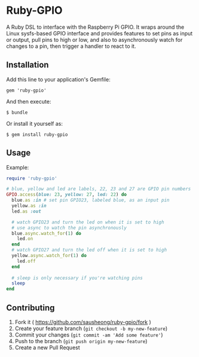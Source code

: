 # Ruby-GPIO

A Ruby DSL to interface with the Raspberry Pi GPIO. It wraps around the Linux sysfs-based GPIO interface and provides features to set pins as input or output, pull pins to high or low, and also to asynchronously watch for changes to a pin, then trigger a handler to react to it.

## Installation

Add this line to your application's Gemfile:

    gem 'ruby-gpio'

And then execute:

    $ bundle

Or install it yourself as:

    $ gem install ruby-gpio

## Usage

Example:

```ruby
require 'ruby-gpio'

# blue, yellow and led are labels, 22, 23 and 27 are GPIO pin numbers
GPIO.access(blue: 23, yellow: 27, led: 22) do
  blue.as :in # set pin GPIO23, labeled blue, as an input pin
  yellow.as :in
  led.as :out

  # watch GPIO23 and turn the led on when it is set to high
  # use async to watch the pin asynchronously
  blue.async.watch_for(1) do
    led.on
  end
  # watch GPIO27 and turn the led off when it is set to high
  yellow.async.watch_for(1) do
    led.off
  end
  
  # sleep is only necessary if you're watching pins
  sleep
end
```

## Contributing

1. Fork it ( https://github.com/sausheong/ruby-gpio/fork )
2. Create your feature branch (`git checkout -b my-new-feature`)
3. Commit your changes (`git commit -am 'Add some feature'`)
4. Push to the branch (`git push origin my-new-feature`)
5. Create a new Pull Request
